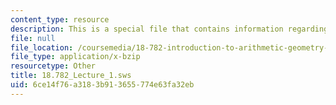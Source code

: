```yaml
---
content_type: resource
description: This is a special file that contains information regarding lecture 1.
file: null
file_location: /coursemedia/18-782-introduction-to-arithmetic-geometry-fall-2013/6ce14f76a3183b913655774e63fa32eb_18.782_Lecture_1.sws
file_type: application/x-bzip
resourcetype: Other
title: 18.782_Lecture_1.sws
uid: 6ce14f76-a318-3b91-3655-774e63fa32eb
---
```

